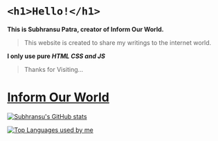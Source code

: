 # `<h1>Hello!</h1>`
**This is Subhransu Patra, creator of Inform Our World.**
> This website is created 
to share my writings to the internet world.

**I only use pure _HTML CSS and JS_**

> Thanks for Visiting...

# [Inform Our World](https://inform-our-world.github.io/)

[![Subhransu's GitHub stats](https://github-readme-stats.vercel.app/api?username=subhransuindia&show_icons=true&theme=dracula)](https://github.com/anuraghazra/github-readme-stats)

[![Top Languages used by me](https://github-readme-stats.vercel.app/api/top-langs/?username=subhransuindia&show_icons=true&theme=dracula)](https://github.com/anuraghazra/github-readme-stats)
